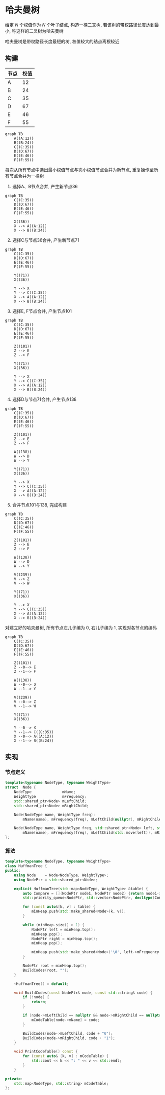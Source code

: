<!--
 * @Brief        : 
 * @Author       : dmjcb
 * @Date         : 2020-01-16 17:59:35
 * @LastEditors  : dmjcb@outlook.com
 * @LastEditTime : 2024-10-12 18:42:59
-->

# 哈夫曼树

给定 $N$ 个权值作为 $N$ 个叶子结点, 构造一棵二叉树, 若该树的带权路径长度达到最小, 称这样的二叉树为哈夫曼树

哈夫曼树是带权路径长度最短的树, 权值较大的结点离根较近

## 构建

| 节点 | 权值 |
| ---- | ---- |
| A    | 12   |
| B    | 24   |
| C    | 35   |
| D    | 67   |
| E    | 46   |
| F    | 55   |

```mermaid
graph TB
    A((A:12))
    B((B:24))
    C((C:35))
    D((D:67))
    E((E:46))
    F((F:55))
```

每次从所有节点中选出最小权值节点与次小权值节点合并为新节点, 重复操作至所有节点合并为一棵树

1. 选择A、B节点合并, 产生新节点36

```mermaid
graph TB
    C((C:35))
    D((D:67))
    E((E:46))
    F((F:55))

    X((36)) 
    X --> A((A:12))
    X --> B((B:24))
```

2. 选择C与节点36合并, 产生新节点71

```mermaid
graph TB
    C((C:35))
    D((D:67))
    E((E:46))
    F((F:55))

    Y((71))
    X((36)) 

    Y --> X
    Y --> C((C:35))
    X --> A((A:12))
    X --> B((B:24))
```

3. 选择E, F节点合并, 产生节点101

```mermaid
graph TB
    C((C:35))
    D((D:67))
    E((E:46))
    F((F:55))

    Z((101))
    Z --> E
    Z --> F

    Y((71))
    X((36)) 

    Y --> X
    Y --> C((C:35))
    X --> A((A:12))
    X --> B((B:24))
```

4. 选择D与节点71合并, 产生节点138

```mermaid
graph TB
    C((C:35))
    D((D:67))
    E((E:46))
    F((F:55))

    Z((101))
    Z --> E
    Z --> F

    W((138))
    W --> D
    W --> Y

    Y((71))
    X((36)) 

    Y --> X
    Y --> C((C:35))
    X --> A((A:12))
    X --> B((B:24))
```

5. 合并节点101与138, 完成构建

```mermaid
graph TB
    C((C:35))
    D((D:67))
    E((E:46))
    F((F:55))

    Z((101))
    Z --> E
    Z --> F

    W((138))
    W --> D
    W --> Y

    V((239))
    V --> Z
    V --> W

    Y((71))
    X((36)) 

    Y --> X
    Y --> C((C:35))
    X --> A((A:12))
    X --> B((B:24))
```

对建立好的哈夫曼树, 所有节点左儿子编为 $0$, 右儿子编为 $1$, 实现对各节点的编码

```mermaid
graph TB
    C((C:35))
    D((D:67))
    E((E:46))
    F((F:55))

    Z((101))
    Z --0--> E
    Z --1--> F

    W((138))
    W --0--> D
    W --1--> Y

    V((239))
    V --0--> Z
    V --1--> W

    Y((71))
    X((36)) 

    Y --0--> X
    Y --1--> C((C:35))
    X --0--> A((A:12))
    X --1--> B((B:24))
```


## 实现

### 节点定义

```c++
template<typename NodeType, typename WeightType>
struct  Node {
    NodeType              mName;
    WeightType            mFrequency;
    std::shared_ptr<Node> mLeftChild;
    std::shared_ptr<Node> mRightChild;

    Node(NodeType name, WeightType freq):
        mName(name), mFrequency(freq), mLeftChild(nullptr), mRightChild(nullptr) {}

    Node(NodeType name, WeightType freq, std::shared_ptr<Node> left, std::shared_ptr<Node> right):
        mName(name), mFrequency(freq), mLeftChild(std::move(left)), mRightChild(std::move(right)) {}
};
```
### 算法

```c++
template<typename NodeType, typename WeightType>
class HuffmanTree {
public:
    using Node    = Node<NodeType, WeightType>;
    using NodePtr = std::shared_ptr<Node>;

    explicit HuffmanTree(std::map<NodeType, WeightType> &table) {
        auto Compare = [](NodePtr node1, NodePtr node2) {return node1->mFrequency > node2->mFrequency;};
        std::priority_queue<NodePtr, std::vector<NodePtr>, decltype(Compare)> minHeap(Compare);

        for (const auto&[k, v] : table) {
            minHeap.push(std::make_shared<Node>(k, v));
        }

        while (minHeap.size() > 1) {
            NodePtr left = minHeap.top();
            minHeap.pop();
            NodePtr right = minHeap.top();
            minHeap.pop();

            minHeap.push(std::make_shared<Node>('\0', left->mFrequency + right->mFrequency, left, right));
        }

        NodePtr root = minHeap.top();
        BuildCodes(root, "");
    }

    ~HuffmanTree() = default;

    void BuildCodes(const NodePtr& node, const std::string& code) {
        if (!node) {
            return;
        }

        if (node->mLeftChild == nullptr && node->mRightChild == nullptr) {
            mCodeTable[node->mName] = code;
        }

        BuildCodes(node->mLeftChild, code + "0");
        BuildCodes(node->mRightChild, code + "1");
    }

    void PrintCodeTable() const {
        for (const auto& [k, v] : mCodeTable) {
            std::cout << k << ": " << v << std::endl;
        }
    }

private:
    std::map<NodeType, std::string> mCodeTable;
};
```